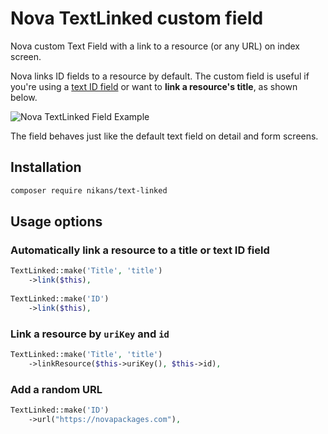 # Nova TextLinked custom field

Nova custom Text Field with a link to a resource (or any URL) on index screen.

Nova links ID fields to a resource by default. 
The custom field is useful if you're using a [text ID field](https://github.com/laravel/nova-issues/issues/268) 
or want to **link a resource's title**, as shown below.

![Nova TextLinked Field Example](https://github.com/nikans/nova-text-linked-field/blob/master/nova-text-linked-field-example.png "Nova TextLinked Field Example")

The field behaves just like the default text field on detail and form screens.


## Installation

```bash
composer require nikans/text-linked
```

## Usage options

### Automatically link a resource to a title or text ID field

```php
TextLinked::make('Title', 'title')
    ->link($this),
    
TextLinked::make('ID')
    ->link($this),
```

### Link a resource by `uriKey` and `id`

```php
TextLinked::make('Title', 'title')
    ->linkResource($this->uriKey(), $this->id),
```

### Add a random URL

```php
TextLinked::make('ID')
    ->url("https://novapackages.com"),
```
